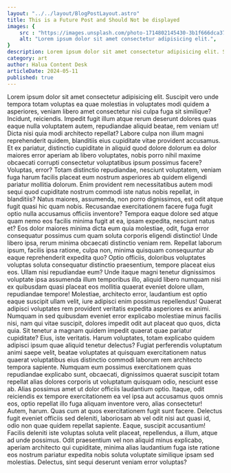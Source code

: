 ```yaml
---
layout: "../../layout/BlogPostLayout.astro"
title: This is a Future Post and Should Not be displayed
images: {
    src : "https://images.unsplash.com/photo-1714802145430-3b1f666dca37?q=80&w=1974&auto=format&fit=crop&ixlib=rb-4.0.3&ixid=M3wxMjA3fDB8MHxwaG90by1wYWdlfHx8fGVufDB8fHx8fA%3D%3D",
    alt: "Lorem ipsum dolor sit amet consectetur adipisicing elit.",
}
description: Lorem ipsum dolor sit amet consectetur adipisicing elit. Suscipit vero unde tempora totam voluptas ea quae molestias in voluptates modi quidem a asperiores, veniam libero amet consectetur nisi culpa fuga sit similique? Incidunt, reiciendis. Impedit fugit illum atque rerum deserunt dolores quas eaque nulla voluptatem autem, repudiandae aliquid beatae, rem veniam ut! Dicta nisi quia modi architecto repellat? Labore culpa non illum magni reprehenderit quidem, blanditiis eius cupiditate vitae provident accusamus. Et ex pariatur, distinctio cupiditate in aliquid quod dolore dolorum ea dolor maiores error aperiam ab libero voluptates, nobis porro nihil maxime obcaecati corrupti consectetur voluptatibus ipsum possimus facere? Voluptas, error? Totam distinctio repudiandae, nesciunt voluptatem, veniam fuga harum facilis placeat eum nostrum asperiores ab quidem eligendi pariatur mollitia dolorum. Enim provident rem necessitatibus autem modi sequi quod cupiditate nostrum commodi iste natus nobis repellat, in blanditiis? Natus maiores, assumenda, non porro dignissimos, est odit atque fugit quasi hic quam nobis. Recusandae exercitationem facere fuga fugit optio nulla accusamus officiis inventore? Tempora eaque dolore sed atque quam nemo eos facilis minima fugit at ea, ipsam expedita, nesciunt natus et? Eos dolor maiores minima dicta eum quia molestiae, odit, fuga error consequatur possimus cum quam soluta corporis eligendi distinctio! Unde libero ipsa, rerum minima obcaecati distinctio veniam rem. Repellat laborum ipsum, facilis ipsa ratione, culpa non, minima quisquam consequuntur ab eaque reprehenderit expedita quo? Optio officiis, doloribus voluptates voluptas soluta consequatur distinctio praesentium, tempore placeat eius eos. Ullam nisi repudiandae eum? Unde itaque magni tenetur dignissimos voluptate ipsa assumenda illum temporibus illo, aliquid libero numquam nisi ex quibusdam quasi placeat eos mollitia quaerat eveniet dolore ullam, repudiandae tempore! Molestiae, architecto error, laudantium est optio eaque suscipit ullam velit, iure adipisci enim possimus Lorem ipsum dolor sit amet consectetur adipisicing elit. Suscipit vero unde tempora totam voluptas ea quae molestias in voluptates modi quidem a asperiores, veniam libero amet consectetur nisi culpa fuga sit similique? Incidunt, reiciendis. Impedit fugit illum atque rerum deserunt dolores quas eaque nulla voluptatem autem, repudiandae aliquid beatae, rem veniam ut! Dicta nisi quia modi architecto repellat? Labore culpa non illum magni reprehenderit quidem, blanditiis eius cupiditate vitae provident accusamus. Et ex pariatur, distinctio cupiditate in aliquid quod dolore dolorum ea dolor maiores error aperiam ab libero voluptates, nobis porro nihil maxime obcaecati corrupti consectetur voluptatibus ipsum possimus facere? Voluptas, error? Totam distinctio repudiandae, nesciunt voluptatem, veniam fuga harum facilis placeat eum nostrum asperiores ab quidem eligendi pariatur mollitia dolorum. Enim provident rem necessitatibus autem modi sequi quod cupiditate nostrum commodi iste natus nobis repellat, in blanditiis? Natus maiores, assumenda, non porro dignissimos, est odit atque fugit quasi hic quam nobis. Recusandae exercitationem facere fuga fugit optio nulla accusamus officiis inventore? Tempora eaque dolore sed atque quam nemo eos facilis minima fugit at ea, ipsam expedita, nesciunt natus et? Eos dolor maiores minima dicta eum quia molestiae, odit, fuga error consequatur possimus cum quam soluta corporis eligendi distinctio! Unde libero ipsa, rerum minima obcaecati distinctio veniam rem. Repellat laborum ipsum, facilis ipsa ratione, culpa non, minima quisquam consequuntur ab eaque reprehenderit expedita quo? Optio officiis, doloribus voluptates voluptas soluta consequatur distinctio praesentium, tempore placeat eius eos. Ullam nisi repudiandae eum? Unde itaque magni tenetur dignissimos voluptate ipsa assumenda illum temporibus illo, aliquid libero numquam nisi ex quibusdam quasi placeat eos mollitia quaerat eveniet dolore ullam, repudiandae tempore! Molestiae, architecto error, laudantium est optio eaque suscipit ullam velit, iure adipisci enim possimus
category: art
author: Halua Content Desk
articleDate: 2024-05-11
published: true
---
```



Lorem ipsum dolor sit amet consectetur adipisicing elit. Suscipit vero unde tempora totam voluptas ea quae molestias in voluptates modi quidem a asperiores, veniam libero amet consectetur nisi culpa fuga sit similique? Incidunt, reiciendis. Impedit fugit illum atque rerum deserunt dolores quas eaque nulla voluptatem autem, repudiandae aliquid beatae, rem veniam ut! Dicta nisi quia modi architecto repellat? Labore culpa non illum magni reprehenderit quidem, blanditiis eius cupiditate vitae provident accusamus. Et ex pariatur, distinctio cupiditate in aliquid quod dolore dolorum ea dolor maiores error aperiam ab libero voluptates, nobis porro nihil maxime obcaecati corrupti consectetur voluptatibus ipsum possimus facere? Voluptas, error? Totam distinctio repudiandae, nesciunt voluptatem, veniam fuga harum facilis placeat eum nostrum asperiores ab quidem eligendi pariatur mollitia dolorum. Enim provident rem necessitatibus autem modi sequi quod cupiditate nostrum commodi iste natus nobis repellat, in blanditiis? Natus maiores, assumenda, non porro dignissimos, est odit atque fugit quasi hic quam nobis. Recusandae exercitationem facere fuga fugit optio nulla accusamus officiis inventore? Tempora eaque dolore sed atque quam nemo eos facilis minima fugit at ea, ipsam expedita, nesciunt natus et? Eos dolor maiores minima dicta eum quia molestiae, odit, fuga error consequatur possimus cum quam soluta corporis eligendi distinctio! Unde libero ipsa, rerum minima obcaecati distinctio veniam rem. Repellat laborum ipsum, facilis ipsa ratione, culpa non, minima quisquam consequuntur ab eaque reprehenderit expedita quo? Optio officiis, doloribus voluptates voluptas soluta consequatur distinctio praesentium, tempore placeat eius eos. Ullam nisi repudiandae eum? Unde itaque magni tenetur dignissimos voluptate ipsa assumenda illum temporibus illo, aliquid libero numquam nisi ex quibusdam quasi placeat eos mollitia quaerat eveniet dolore ullam, repudiandae tempore! Molestiae, architecto error, laudantium est optio eaque suscipit ullam velit, iure adipisci enim possimus repellendus! Quaerat adipisci voluptates rem provident veritatis expedita asperiores ex animi. Numquam in sed quibusdam eveniet error explicabo molestiae minus facilis nisi, nam qui vitae suscipit, dolores impedit odit aut placeat quo quos, dicta quia. Sit tenetur a magnam quidem impedit quaerat quae pariatur cupiditate? Eius, iste veritatis. Harum voluptates, totam explicabo quidem adipisci ipsum quae aliquid tenetur delectus? Fugiat perferendis voluptatum animi saepe velit, beatae voluptates at quisquam exercitationem natus quaerat voluptatibus eius distinctio commodi laborum rem architecto tempora sapiente. Numquam eum possimus exercitationem quas repudiandae explicabo sunt, obcaecati, dignissimos quaerat suscipit totam repellat alias dolores corporis ut voluptatum quisquam odio, nesciunt esse ab. Alias possimus amet ut dolor officiis laudantium optio. Itaque, odit reiciendis ex tempore exercitationem ea vel ipsa aut accusamus quos omnis eos, optio repellat illo fuga aliquam inventore vero, alias consectetur! Autem, harum. Quas cum at quos exercitationem fugit sunt facere. Delectus fugit eveniet officiis sed deleniti, laboriosam ab vel odit nisi aut quasi id, odio non quae quidem repellat sapiente. Eaque, suscipit accusantium! Facilis deleniti iste voluptas soluta velit placeat, repellendus, a illum, atque ad unde possimus. Odit praesentium vel non aliquid minus explicabo, aperiam architecto qui cupiditate, minima alias laudantium fuga iste ratione eos nostrum pariatur expedita nobis soluta voluptate similique ipsam sed molestias. Delectus, sint sequi deserunt veniam error voluptas?
